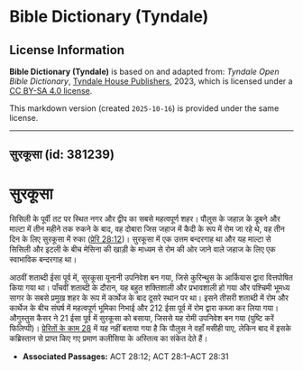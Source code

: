 # Bible Dictionary (Tyndale)

## License Information

**Bible Dictionary (Tyndale)** is based on and adapted from: _Tyndale Open Bible Dictionary_, [Tyndale House Publishers](https://tyndaleopenresources.com/), 2023, which is licensed under a [CC BY-SA 4.0 license](https://creativecommons.org/licenses/by-sa/4.0/legalcode.en).

This markdown version (created `2025-10-16`) is provided under the same license.



--------------------------------

## सुरकूसा (id: 381239)

सुरकूसा
=======

सिसिली के पूर्वी तट पर स्थित नगर और द्वीप का सबसे महत्वपूर्ण शहर। पौलुस के जहाज़ के डूबने और माल्टा में तीन महीने तक रुकने के बाद, वह दोबारा जिस जहाज में कैदी के रूप में रोम जा रहे थे, वह तीन दिन के लिए सुरकूसा में रुका ([प्रेरि 28:12](https://ref.ly/Acts28:12))। सुरकूसा में एक उत्तम बन्दरगाह था और यह माल्टा से सिसिली और इटली के बीच मेसिना की खाड़ी के माध्यम से रोम की ओर जाने वाले जहाज के लिए एक स्वाभाविक बन्दरगाह था।

आठवीं शताब्दी ईसा पूर्व में, सुरकूसा यूनानी उपनिवेश बन गया, जिसे कुरिन्थुस के आर्कियास द्वारा वित्तपोषित किया गया था। पाँचवीं शताब्दी के दौरान, यह बहुत शक्तिशाली और प्रभावशाली हो गया और पश्चिमी भूमध्य सागर के सबसे प्रमुख शहर के रूप में कार्थेज के बाद दूसरे स्थान पर था। इसने तीसरी शताब्दी में रोम और कार्थेज के बीच संघर्ष में महत्वपूर्ण भूमिका निभाई और 212 ईसा पूर्व में रोम द्वारा कब्जा कर लिया गया। औगुस्तुस कैसर ने 21 ईसा पूर्व में सुरकूसा को बसाया, जिससे यह रोमी उपनिवेश बन गया (पुष्टि करें फिलिप्पी)। [प्रेरितों के काम 28](https://ref.ly/Acts28:1-Acts28:31) में यह नहीं बताया गया है कि पौलुस ने वहाँ मसीही पाए, लेकिन बाद में इसके कब्रिस्तान से प्राप्त किए गए प्रमाण कलीसिया के अस्तित्व का संकेत देते हैं।

* **Associated Passages:** ACT 28:12; ACT 28:1–ACT 28:31


